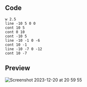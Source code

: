## Code
```
w 2.5
line -10 5 0 0
cont 10 5
cont 0 10
cont -10 5
line -10 -1 0 -6
cont 10 -1
line -10 -7 0 -12
cont 10 -7
```
## Preview
![Screenshot 2023-12-20 at 20 59 55](https://github.com/Mistium/Origin-OS/assets/92952823/827391d6-910e-4962-8be7-c53fabe8e80c)
